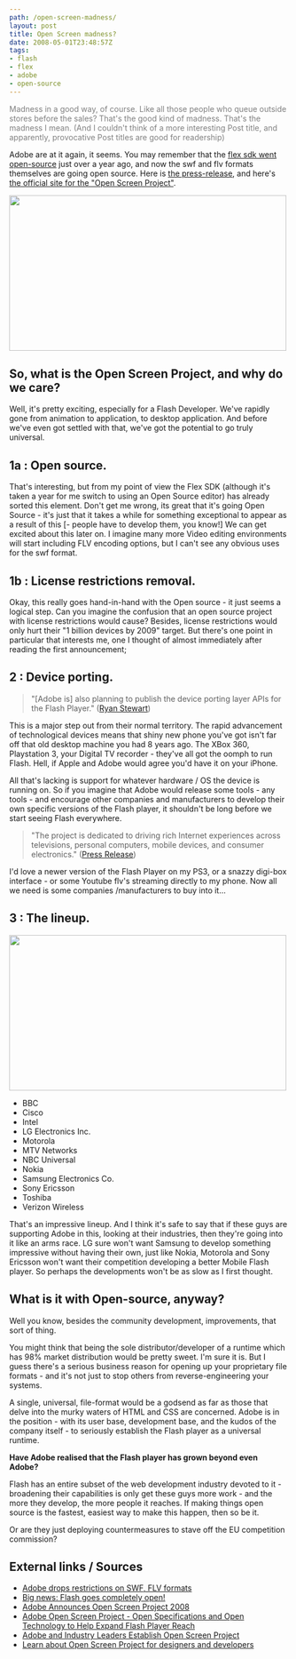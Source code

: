 ```yaml
---
path: /open-screen-madness/
layout: post
title: Open Screen madness?
date: 2008-05-01T23:48:57Z
tags:
- flash
- flex
- adobe
- open-source
---
```


<span style="color: #808080;">Madness in a good way, of course.  Like all those people who queue outside stores before the sales?  That's the good kind of madness.  That's the madness I mean. (And I couldn't think of a more interesting Post title, and apparently, provocative Post titles are good for readership)</span>

Adobe are at it again, it seems.  You may remember that the <a title="Open link in a new window" href="http://www.psyked.co.uk/adobe/flex/flex-goes-open-source-what-does-this-mean.htm" target="_blank">flex sdk went open-source</a> just over a year ago, and now the swf and flv formats themselves are going open source. Here is <a href="http://www.adobe.com/aboutadobe/pressroom/pressreleases/200804/050108AdobeOSP.html">the press-release</a>, and here's <a title="Open link in a new window" href="http://www.adobe.com/openscreenproject/" target="_blank">the official site for the "Open Screen Project"</a>.

<img class="alignnone size-full wp-image-222" title="open-screen" src="http://uploads.psyked.co.uk/2008/05/open-screen.jpg" alt="" width="500" height="280" />
<h2>So, what is the Open Screen Project, and why do we care?</h2>
<!--more-->

Well, it's pretty exciting, especially for a Flash Developer.  We've rapidly gone from animation to application, to desktop application. And before we've even got settled with that, we've got the potential to go truly universal.
<h2>1a : Open source.</h2>
That's interesting, but from my point of view the Flex SDK (although it's taken a year for me switch to using an Open Source editor) has already sorted this element.  Don't get me wrong, its great that it's going Open Source - it's just that it takes a while for something exceptional to appear as a result of this [- people have to develop them, you know!]  We can get excited about this later on.  I imagine many more Video editing environments will start including FLV encoding options, but I can't see any obvious uses for the swf format.
<h2>1b : License restrictions removal.</h2>
Okay, this really goes hand-in-hand with the Open source - it just seems a logical step.  Can you imagine the confusion that an open source project with license restrictions would cause?  Besides, license restrictions would only hurt their "1 billion devices by 2009" target. But there's one point in particular that interests me, one I thought of almost immediately after reading the first announcement;
<h2>2 : Device porting.</h2>
<blockquote>"[Adobe is] also planning to publish the device porting layer APIs for the Flash Player." (<a title="Open link in a new window" href="http://blog.digitalbackcountry.com/" target="_blank">Ryan Stewart</a>)</blockquote>
This is a major step out from their normal territory. The rapid advancement of technological devices means that shiny new phone you've got isn't far off that old desktop machine you had 8 years ago.  The XBox 360, Playstation 3, your Digital TV recorder - they've all got the oomph to run Flash.  Hell, if Apple and Adobe would agree you'd have it on your iPhone.

All that's lacking is support for whatever hardware / OS the device is running on. So if you imagine that Adobe would release some tools - any tools - and encourage other companies and manufacturers to develop their own specific versions of the Flash player, it shouldn't be long before we start seeing Flash everywhere.
<blockquote>"The project is dedicated to driving rich Internet experiences across televisions, personal computers, mobile devices, and consumer electronics." (<a title="Open link in a new window" href="http://www.adobe.com/aboutadobe/pressroom/pressreleases/200804/050108AdobeOSP.html" target="_blank">Press Release</a>)</blockquote>
I'd love a newer version of the Flash Player on my PS3, or a snazzy digi-box interface - or some Youtube flv's streaming directly to my phone.  Now all we need is some companies /manufacturers to buy into it...
<h2>3 : The lineup.</h2>
<img class="alignnone size-full wp-image-221" title="sponsors" src="http://uploads.psyked.co.uk/2008/05/sponsors.jpg" alt="" width="500" height="280" />
<ul>
	<li>BBC</li>
	<li> Cisco</li>
	<li> Intel</li>
	<li> LG Electronics Inc.</li>
	<li> Motorola</li>
	<li> MTV Networks</li>
	<li> NBC Universal</li>
	<li> Nokia</li>
	<li> Samsung Electronics Co.</li>
	<li> Sony Ericsson</li>
	<li> Toshiba</li>
	<li> Verizon Wireless</li>
</ul>
That's an impressive lineup. And I think it's safe to say that if these guys are supporting Adobe in this, looking at their industries, then they're going into it like an arms race.  LG sure won't want Samsung to develop something impressive without having their own, just like Nokia, Motorola and Sony Ericsson won't want their competition developing a better Mobile Flash player.  So perhaps the developments won't be as slow as I first thought.
<h2>What is it with Open-source, anyway?</h2>
Well you know, besides the community development, improvements, that sort of thing.

You might think that being the sole distributor/developer of a runtime which has 98% market distribution would be pretty sweet.  I'm sure it is.  But I guess there's a serious business reason for opening up your proprietary file formats - and it's not just to stop others from reverse-engineering your systems.

A single, universal, file-format would be a godsend as far as those that delve into the murky waters of HTML and CSS are concerned.  Adobe is in the position - with its user base, development base, and the kudos of the company itself - to seriously establish the Flash player as a universal runtime.

<strong>Have Adobe realised that the Flash player has grown beyond even Adobe?</strong>

Flash has an entire subset of the web development industry devoted to it - broadening their capabilities is only get these guys more work - and the more they develop, the more people it reaches.  If making things open source is the fastest, easiest way to make this happen, then so be it.

Or are they just deploying countermeasures to stave off the EU competition commission?
<h2>External links / Sources</h2>
<ul>
	<li><a title="Permanent Link to Adobe drops restrictions on SWF, FLV formats" rel="bookmark" href="http://www.mikechambers.com/blog/2008/05/01/adobe-drops-restrictions-on-swf-flv-formats/">Adobe drops restrictions on SWF, FLV formats</a></li>
	<li><a title="Permanent Link to " rel="bookmark" href="http://aralbalkan.com/1332">Big news: Flash goes completely open!</a></li>
	<li><a title="Permanent Link to " rel="bookmark" href="http://flashmobileblog.com/?p=91">Adobe Announces Open Screen Project 2008</a></li>
	<li><a rel="bookmark" href="http://blog.digitalbackcountry.com/?p=1404">Adobe Open Screen Project - Open Specifications
and Open Technology to Help Expand Flash Player Reach</a></li>
	<li><a href="http://www.adobe.com/aboutadobe/pressroom/pressreleases/200804/050108AdobeOSP.html">Adobe and Industry Leaders Establish Open Screen Project</a></li>
	<li><a class="link-more" href="http://www.adobe.com/openscreenproject/developers/">Learn about Open Screen Project for designers and developers</a></li>
</ul>